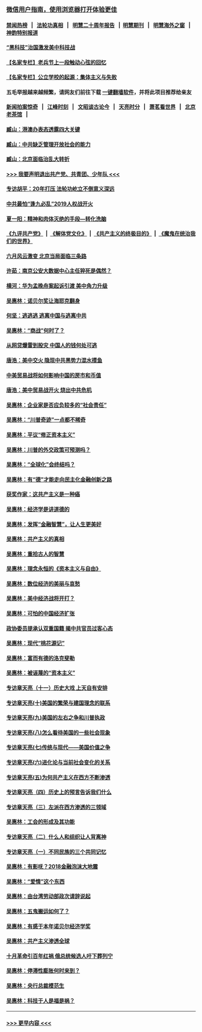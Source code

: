 ### [微信用户指南，使用浏览器打开体验更佳](https://github.com/gfw-breaker/banned-news1/blob/master/indexes/wechat-guide.md?t=0)
#### [禁闻热榜](热点新闻.md?t=0)  &nbsp;&nbsp;|&nbsp;&nbsp; [法轮功真相](https://github.com/gfw-breaker/truth/blob/master/README.md?t=0) &nbsp;&nbsp;|&nbsp;&nbsp; [明慧二十周年报告](https://github.com/gfw-breaker/mh-reports/blob/master/README.md?t=0) &nbsp;&nbsp;|&nbsp;&nbsp;[明慧期刊](https://github.com/gfw-breaker/mh-qikan) &nbsp;&nbsp;|&nbsp;&nbsp; [明慧海外之窗](https://github.com/gfw-breaker/mh-news/blob/master/README.md?t=0) &nbsp;&nbsp;|&nbsp;&nbsp; [神韵特别报道](https://github.com/gfw-breaker/mh-news/blob/master/shenyun.md?t=0)
#### [“黑科技”治国激发美中科技战](../pages/nsc423/n11638056.md?t=02080344) 
#### [【名家专栏】老兵节上一段触动心弦的回忆](../pages/nsc423/n11646016.md?t=02080344) 
#### [【名家专栏】公立学校的起源：集体主义与失败](../pages/nsc423/n11601833.md?t=02080344) 
#### 五毛举报越来越频繁，请网友们前往下载 [一键翻墙软件](https://github.com/gfw-breaker/ssr-accounts)，并将此项目推荐给亲友
#### [新闻拍案惊奇](https://github.com/gfw-breaker/banned-news1/blob/master/pages/link4.md) &nbsp;&nbsp;|&nbsp;&nbsp; [江峰时刻](https://github.com/gfw-breaker/banned-news1/blob/master/pages/link4.md) &nbsp;&nbsp;|&nbsp;&nbsp; [文昭谈古论今](https://github.com/gfw-breaker/banned-news1/blob/master/pages/link4.md) &nbsp;&nbsp;|&nbsp;&nbsp; [天亮时分](https://github.com/gfw-breaker/banned-news1/blob/master/pages/link4.md) &nbsp;&nbsp;|&nbsp;&nbsp; [萧茗看世界](https://github.com/gfw-breaker/banned-news1/blob/master/pages/link4.md) &nbsp;&nbsp;|&nbsp;&nbsp; [北京老茶馆](https://github.com/gfw-breaker/banned-news1/blob/master/pages/link4.md) &nbsp;&nbsp;|&nbsp;&nbsp; 
#### [臧山：港澳办表态透露四大关键](../pages/nsc423/n11421628.md?t=02080344) 
#### [臧山：中共缺乏管理开放社会的能力](../pages/nsc423/n11407457.md?t=02080344) 
#### [臧山：北京面临治乱大转折](../pages/nsc423/n11406895.md?t=02080344) 
#### [>>> 我要声明退出共产党、共青团、少年队 <<<](https://github.com/begood0513/goodnews/blob/master/quit/letter.md) 
#### [专访胡平：20年打压 法轮功屹立不倒意义深远](../pages/nsc423/n11398800.md?t=02080344) 
#### [中共最怕“逢九必乱”2019人权战开火](../pages/nsc423/n11385248.md?t=02080344) 
#### [夏一阳：精神和肉体灭绝的手段—转化洗脑](../pages/nsc423/n11368250.md?t=02080344) 
#### [《九评共产党》](https://github.com/begood0513/9ping.md/blob/master/README.md) &nbsp;|&nbsp; [《解体党文化》](../../../../jtdwh.md/blob/master/README.md)  &nbsp;|&nbsp; [《共产主义的终极目的》](../../../../gczydzjmd.md/blob/master/README.md) &nbsp;|&nbsp; [《魔鬼在统治我们的世界》](../../../../mgztzwmdsj.md/blob/master/README.md) 
#### [六月风云激变 北京当局面临三条路](../pages/nsc423/n11313668.md?t=02080344) 
#### [许茹：南京公安大数据中心主任猝死是偶然？](../pages/nsc423/n11064744.md?t=02080344) 
#### [横河：华为孟晚舟案起诉引渡 美中角力升级](../pages/nsc423/n11027230.md?t=02080344) 
#### [吴惠林：诺贝尔奖让海耶克翻身](../pages/nsc423/n10890049.md?t=02080344) 
#### [何坚：逃逃逃 逃离中国与逃离中共](../pages/nsc423/n10592891.md?t=02080344) 
#### [吴惠林：“商战”何时了？](../pages/nsc423/n10573558.md?t=02080344) 
#### [从网贷爆雷到股灾 中国人的钱何处可逃](../pages/nsc423/n10572800.md?t=02080344) 
#### [唐浩：美中交火 隐现中共黑势力混水摸鱼](../pages/nsc423/n10544040.md?t=02080344) 
#### [中美贸易战将如何影响中国的房市和币值](../pages/nsc423/n10543697.md?t=02080344) 
#### [唐浩：美中贸易战开火 烧出中共危机](../pages/nsc423/n10540126.md?t=02080344) 
#### [吴惠林：企业家是否应负较多的“社会责任”](../pages/nsc423/n10535022.md?t=02080344) 
#### [吴惠林：“川普奇迹”一点都不稀奇](../pages/nsc423/n10512808.md?t=02080344) 
#### [吴惠林：平议“修正资本主义”](../pages/nsc423/n10495724.md?t=02080344) 
#### [吴惠林：川普的外交政策可预测吗？](../pages/nsc423/n10462387.md?t=02080344) 
#### [吴惠林：“全球化”会终结吗？](../pages/nsc423/n10452838.md?t=02080344) 
#### [吴惠林：有“德”才能走向民主化金融创新之路](../pages/nsc423/n10432292.md?t=02080344) 
#### [获奖作家：这共产主义是一种癌](../pages/nsc423/n10431541.md?t=02080344) 
#### [吴惠林：经济学是讲道德的](../pages/nsc423/n10398014.md?t=02080344) 
#### [吴惠林：发挥“金融智慧”，让人生更美好](../pages/nsc423/n10375019.md?t=02080344) 
#### [吴惠林：共产主义的真相](../pages/nsc423/n10351394.md?t=02080344) 
#### [吴惠林：重拾古人的智慧](../pages/nsc423/n10337691.md?t=02080344) 
#### [吴惠林：理念永恒的《资本主义与自由》](../pages/nsc423/n10316274.md?t=02080344) 
#### [吴惠林：数位经济的美丽与哀愁](../pages/nsc423/n10292946.md?t=02080344) 
#### [吴惠林：美中经济战将开打？](../pages/nsc423/n10258825.md?t=02080344) 
#### [吴惠林：可怕的中国经济扩张](../pages/nsc423/n10219147.md?t=02080344) 
#### [政协委员提承认双重国籍 揭中共官员过客心态](../pages/nsc423/n10208809.md?t=02080344) 
#### [吴惠林：现代“桃花源记”](../pages/nsc423/n10185234.md?t=02080344) 
#### [吴惠林：富而有德的洛克斐勒](../pages/nsc423/n10142264.md?t=02080344) 
#### [吴惠林：被诬蔑的“资本主义”](../pages/nsc423/n10124816.md?t=02080344) 
#### [专访章天亮（十一）历史大戏 上天自有安排](../pages/nsc423/n10094905.md?t=02080344) 
#### [专访章天亮(十)美国的繁荣与建国理念的联系](../pages/nsc423/n10094899.md?t=02080344) 
#### [专访章天亮(九)美国的左右之争和川普执政](../pages/nsc423/n10094889.md?t=02080344) 
#### [专访章天亮(八)怎么看待美国的一些社会现象](../pages/nsc423/n10094857.md?t=02080344) 
#### [专访章天亮(七)传统与现代——美国价值之争](../pages/nsc423/n10093140.md?t=02080344) 
#### [专访章天亮(六)进化论与当前社会变化的关系](../pages/nsc423/n10092036.md?t=02080344) 
#### [专访章天亮(五)为何共产主义在西方不断渗透](../pages/nsc423/n10083620.md?t=02080344) 
#### [专访章天亮（四）历史上的预言告诉我们什么](../pages/nsc423/n10083606.md?t=02080344) 
#### [专访章天亮（三）左派在西方渗透的三领域](../pages/nsc423/n10081115.md?t=02080344) 
#### [吴惠林：工会的形成及其功能](../pages/nsc423/n10080633.md?t=02080344) 
#### [专访章天亮（二）什么人和组织让人背离神](../pages/nsc423/n10076637.md?t=02080344) 
#### [专访章天亮（一）不同民族的三个共同记忆](../pages/nsc423/n10074188.md?t=02080344) 
#### [吴惠林：有影呒？2018金融泡沫大地震](../pages/nsc423/n10040534.md?t=02080344) 
#### [吴惠林：“爱情”这个东西](../pages/nsc423/n10019423.md?t=02080344) 
#### [吴惠林：由台湾劳动部政次请辞说起](../pages/nsc423/n9979679.md?t=02080344) 
#### [吴惠林：五鬼搬运如何了？](../pages/nsc423/n9925338.md?t=02080344) 
#### [吴惠林：有感于本年诺贝尔经济学奖](../pages/nsc423/n9871883.md?t=02080344) 
#### [吴惠林：共产主义渗透全球](../pages/nsc423/n9812748.md?t=02080344) 
#### [十月革命引百年红祸 俄总统候选人吁下葬列宁](../pages/nsc423/n9810182.md?t=02080344) 
#### [吴惠林：停滞性膨胀何时来到？](../pages/nsc423/n9764136.md?t=02080344) 
#### [吴惠林：央行总裁模范生](../pages/nsc423/n9728134.md?t=02080344) 
#### [吴惠林：科技于人是福是祸？](../pages/nsc423/n9672982.md?t=02080344) 

----
#### [ >>> 更早内容 <<< ](../indexes/nsc423-earlier.md)
